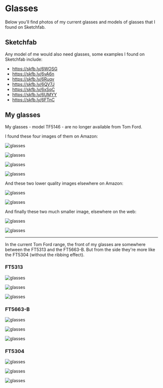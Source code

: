 Glasses
=======

Below you'll find photos of my current glasses and models of glasses that I found on Sketchfab.

Sketchfab
---------

Any model of me would also need glasses, some examples I found on Sketchfab include:

* https://skfb.ly/6WOSG
* https://skfb.ly/6vA6n
* https://skfb.ly/6Ruqv
* https://skfb.ly/6QV7J
* https://skfb.ly/6xSqC
* https://skfb.ly/6UMYY
* https://skfb.ly/6FTnC

My glasses
----------

My glasses - model TF5146 - are no longer available from Tom Ford.

I found these four images of them on Amazon:

![glasses](images/glasses/TF5146/61blJco6yBL._UL1500_.jpg)

![glasses](images/glasses/TF5146/71y1ceLIFEL._UL1500_.jpg)

![glasses](images/glasses/TF5146/61jAIjqv1qL._UL1500_.jpg)

![glasses](images/glasses/TF5146/71heth4ng8L._UL1500_.jpg)

And these two lower quality images elsewhere on Amazon:

![glasses](images/glasses/TF5146/71CAlEhhhLL._AC_UL1500_.jpg)

![glasses](images/glasses/TF5146/71O2oo5jo1L._AC_UL1500_.jpg)

And finally these two much smaller image, elsewhere on the web:

![glasses](images/glasses/TF5146/36801_2.png)

![glasses](images/glasses/TF5146/TomFord-TF5146.jpeg)

---

In the current Tom Ford range, the front of my glasses are somewhere between the FT5313 and the FT5663-B. But from the side they're more like the FT5304 (without the ribbing effect).

### FT5313

![glasses](images/glasses/FT5313/FT5313_055_OS_A.png)

![glasses](images/glasses/FT5313/FT5313_055_OS_B.png)

![glasses](images/glasses/FT5313/FT5313_055_OS_C.png)

### FT5663-B

![glasses](images/glasses/FT5663-B/FT5663-B_055_OS_A.png)

![glasses](images/glasses/FT5663-B/FT5663-B_055_OS_B.png)

![glasses](images/glasses/FT5663-B/FT5663-B_055_OS_C.png)

### FT5304

![glasses](images/glasses/FT5304/FT5304_052_OS_B.png)

![glasses](images/glasses/FT5304/FT5304_052_OS_A.png)

![glasses](images/glasses/FT5304/FT5304_052_OS_C.png)

